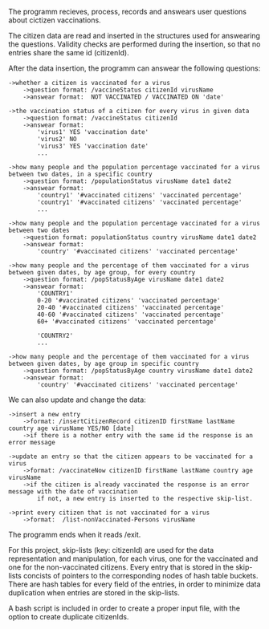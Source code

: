 The programm recieves, process, records and answears user questions about cictizen vaccinations.

The citizen data are read and inserted in the structures used for answearing the questions.
Validity checks are performed during the insertion, so that no entries share the same id (citizenId).

After the data insertion, the programm can answear the following questions:

	->whether a citizen is vaccinated for a virus
		->question format: /vaccineStatus citizenId virusName
		->answear format:  NOT VACCINATED / VACCINATED ON 'date'

	->the vaccination status of a citizen for every virus in given data
		->question format: /vaccineStatus citizenId
		->answear format:  
			'virus1' YES 'vaccination date'
			'virus2' NO
			'virus3' YES 'vaccination date'
			...

	->how many people and the population percentage vaccinated for a virus between two dates, in a specific country
		->question format: /populationStatus virusName date1 date2
		->answear format:
			'country1' '#vaccinated citizens' 'vaccinated percentage'
			'country1' '#vaccinated citizens' 'vaccinated percentage'
			...

	->how many people and the population percentage vaccinated for a virus between two dates
		->question format: populationStatus country virusName date1 date2
		->answear format:
			'country' '#vaccinated citizens' 'vaccinated percentage'

	->how many people and the percentage of them vaccinated for a virus between given dates, by age group, for every country
		->question format: /popStatusByAge virusName date1 date2
		->answear format:
			'COUNTRY1' 
			0-20 '#vaccinated citizens' 'vaccinated percentage'
			20-40 '#vaccinated citizens' 'vaccinated percentage'
			40-60 '#vaccinated citizens' 'vaccinated percentage'
			60+ '#vaccinated citizens' 'vaccinated percentage'

			'COUNTRY2'
			...

	->how many people and the percentage of them vaccinated for a virus between given dates, by age group in specific country
		->question format: /popStatusByAge country virusName date1 date2
		->answear format:
			'country' '#vaccinated citizens' 'vaccinated percentage'

We can also update and change the data:

	->insert a new entry
		->format: /insertCitizenRecord citizenID firstName lastName country age virusName YES/NO [date]
		->if there is a nother entry with the same id the response is an error message

	->update an entry so that the citizen appears to be vaccinated for a virus
		->format: /vaccinateNow citizenID firstName lastName country age virusName 
		->if the citizen is already vaccinated the response is an error message with the date of vaccination
			if not, a new entry is inserted to the respective skip-list.

	->print every citizen that is not vaccinated for a virus
		->format:  /list-nonVaccinated-Persons virusName

The programm ends when it reads /exit.

For this project, skip-lists (key: citizenId) are used for the data representation and manipulation, for each virus,
one for the vaccinated and one for the non-vaccinated citizens. Every entry that is stored in the skip-lists concists of pointers to the corresponding nodes of hash table buckets. There are hash tables for every field of the entries, in order to minimize data duplication when entries are stored in the skip-lists.

A bash script is included in order to create a proper input file, with the option to create duplicate citizenIds.
